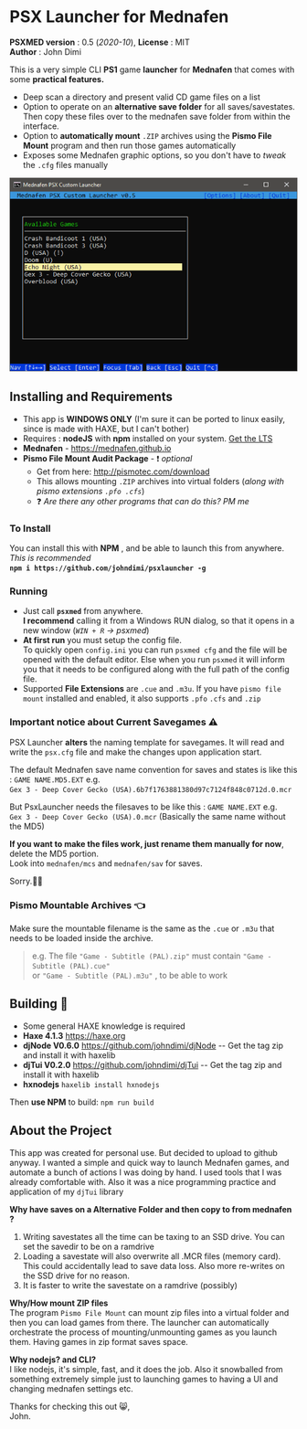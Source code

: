 # PSX Launcher for Mednafen

**PSXMED version** : 0.5 (*2020-10*), **License** : MIT   
**Author** : John Dimi  

This is a very simple CLI **PS1** game **launcher** for **Mednafen** that comes with some **practical features.**

- Deep scan a directory and present valid CD game files on a list
- Option to operate on an **alternative save folder** for all saves/savestates. Then copy these files over to the mednafen save folder from within the interface.
- Option to **automatically mount** `.ZIP` archives using the **Pismo File Mount** program and then run those games automatically
- Exposes some Mednafen graphic options, so you don't have to *tweak* the `.cfg` files manually

![demo](media/demo2.gif)

## Installing and Requirements

- This app is **WINDOWS ONLY** (I'm sure it can be ported to linux easily, since is made with HAXE, but I can't bother)
- Requires : **nodeJS** with **npm** installed on your system. [Get the LTS](https://nodejs.org)
- **Mednafen** - https://mednafen.github.io
- **Pismo File Mount Audit Package**  - :exclamation: *optional*
  - Get from here: http://pismotec.com/download
  - This allows mounting `.ZIP` archives into virtual folders (*along with pismo extensions `.pfo .cfs`*) 
  - :question: *Are there any other programs that can do this? PM me*

### To Install
You can install this with **NPM** , and be able to launch this from anywhere. *This is recommended*  
**`npm i https://github.com/johndimi/psxlauncher -g`**  

### Running
- Just call **`psxmed`** from anywhere.  
  **I recommend** calling it from a Windows RUN dialog, so that it opens in a new window (*`WIN + R` -> psxmed*) 
- **At first run** you must  setup the config file.  
  To quickly open `config.ini` you can run `psxmed cfg` and the file will be opened with the default editor. Else when you run `psxmed` it will inform you that it needs to be configured along with the full path of the config file. 
- Supported **File Extensions** are `.cue` and `.m3u`. If you have `pismo file mount` installed and enabled, it also supports `.pfo` `.cfs` and `.zip`

### Important notice about Current Savegames :warning:

PSX Launcher **alters** the naming template for savegames. It will read and write the `psx.cfg` file and make the changes upon application start. 

The default Mednafen save name convention for saves and states is like this : `GAME NAME.MD5.EXT` e.g.  
`Gex 3 - Deep Cover Gecko (USA).6b7f1763881380d97c7124f848c0712d.0.mcr`

But PsxLauncher needs the filesaves to be like this : `GAME NAME.EXT` e.g.  
`Gex 3 - Deep Cover Gecko (USA).0.mcr`  (Basically the same name without the MD5)  

**If you want to make the files work, just rename them manually for now**, delete the MD5 portion.  
Look into `mednafen/mcs` and `mednafen/sav` for saves. 

Sorry.:man_shrugging:

### Pismo Mountable Archives :point_left:

Make sure the mountable filename is the same as the `.cue` or `.m3u` that needs to be loaded inside the archive.

> e.g. The file `"Game - Subtitle (PAL).zip"` must contain `"Game - Subtitle (PAL).cue"`  
> or `"Game - Subtitle (PAL).m3u"` , to be able to work

## Building :wrench:

- Some general HAXE knowledge is required
- **Haxe 4.1.3** https://haxe.org
- **djNode V0.6.0** https://github.com/johndimi/djNode -- Get the tag zip and install it with haxelib
- **djTui V0.2.0** https://github.com/johndimi/djTui -- Get the tag zip and install it with haxelib
- **hxnodejs** `haxelib install hxnodejs`

Then **use NPM** to build: `npm run build` 

## About the Project

This app was created for personal use. But decided to upload to github anyway. I wanted a simple and quick way to launch Mednafen games, and automate a bunch of actions I was doing by hand. I used tools that I was already comfortable with. Also it was a nice programming practice and application of my `djTui` library

**Why have saves on a Alternative Folder and then copy to from mednafen ?**  

1. Writing savestates all the time can be taxing to an SSD drive. You can set the savedir to be on a ramdrive
2. Loading a savestate will also overwrite all .MCR files (memory card). This could accidentally lead to save data loss. Also more re-writes on the SSD drive for no reason.
3. It is faster to write the savestate on a ramdrive (possibly)

**Why/How mount ZIP files**  
The program `Pismo File Mount` can mount zip files into a virtual folder and then you can load games from there. The launcher can automatically orchestrate the process of mounting/unmounting games as you launch them. Having games in zip format saves space.

**Why nodejs? and CLI?**  
I like nodejs, it's simple, fast, and it does the job. Also it snowballed from something extremely simple just to launching games to having a UI and changing mednafen settings etc.

Thanks for checking this out :smile_cat:,  
John.